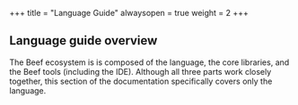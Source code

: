 +++
title = "Language Guide"
alwaysopen = true
weight = 2
+++

## Language guide overview

The Beef ecosystem is is composed of the language, the core libraries, and the Beef tools (including the IDE). Although all three parts work closely together, this section of the documentation specifically covers only the language.